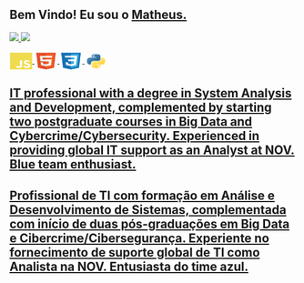 ## Bem Vindo! Eu sou o <a href="https://9sz.github.io/mfsm/">Matheus.</a>
 <div>
  <a href="https://github.com/9sz">
  <img height="180em" src="https://github-readme-stats.vercel.app/api?username=9sz&show_icons=true&theme=blue-green&include_all_commits=true&count_private=true"/>
  <img height="180em" src="https://github-readme-stats.vercel.app/api/top-langs/?username=9sz&layout=compact&langs_count=7&theme=blue-green"/>
</div>
<div style="display: inline_block"><br>
  <img align="center" alt="Matheus-Js" height="30" width="40" src="https://raw.githubusercontent.com/devicons/devicon/master/icons/javascript/javascript-plain.svg">
  <img align="center" alt="Matheus-HTML" height="30" width="40" src="https://raw.githubusercontent.com/devicons/devicon/master/icons/html5/html5-original.svg">
  <img align="center" alt="Matheus-CSS" height="30" width="40" src="https://raw.githubusercontent.com/devicons/devicon/master/icons/css3/css3-original.svg">
  <img align="center" alt="Matheus-Python" height="30" width="40" src="https://raw.githubusercontent.com/devicons/devicon/master/icons/python/python-original.svg">
</div>
  
  ## IT professional with a degree in System Analysis and Development, complemented by starting two postgraduate courses in Big Data and Cybercrime/Cybersecurity. Experienced in providing global IT support as an Analyst at NOV. Blue team enthusiast.
  ## Profissional de TI com formação em Análise e Desenvolvimento de Sistemas, complementada com início de duas pós-graduações em Big Data e Cibercrime/Cibersegurança. Experiente no fornecimento de suporte global de TI como Analista na NOV. Entusiasta do time azul.

 
<div> 
 
  
 
</div>
